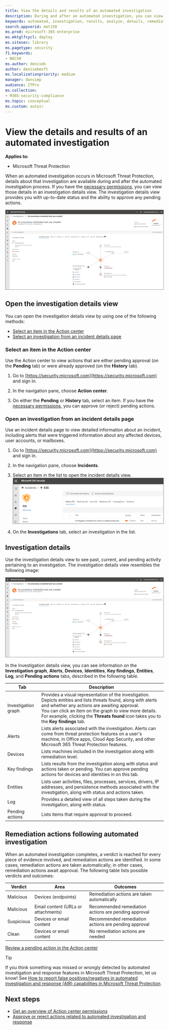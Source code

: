 ```yaml
---
title: View the details and results of an automated investigation
description: During and after an automated investigation, you can view the results and key findings
keywords: automated, investigation, results, analyze, details, remediation, autoair
search.appverid: met150
ms.prod: microsoft-365-enterprise
ms.mktglfcycl: deploy
ms.sitesec: library
ms.pagetype: security
f1.keywords:
- NOCSH
ms.author: deniseb
author: denisebmsft
ms.localizationpriority: medium
manager: dansimp
audience: ITPro
ms.collection: 
- M365-security-compliance 
ms.topic: conceptual
ms.custom: autoir
---
```


# View the details and results of an automated investigation

**Applies to:**
- Microsoft Threat Protection

When an automated investigation occurs in Microsoft Threat Protection, details about that investigation are available during and after the automated investigation process. If you have the [necessary permissions](mtp-action-center.md#required-permissions-for-action-center-tasks), you can view those details in an investigation details view. The investigation details view provides you with up-to-date status and the ability to approve any pending actions. 

![Investigation details](../../media/mtp-air-investdetails.png)

## Open the investigation details view

You can open the investigation details view by using one of the following methods:
- [Select an item in the Action center](#select-an-item-in-the-action-center)
- [Select an investigation from an incident details page](#open-an-investigation-from-an-incident-details-page)

### Select an item in the Action center

Use the Action center to view actions that are either pending approval (on the **Pending** tab) or were already approved (on the **History** tab). 

1. Go to [https://security.microsoft.com](https://security.microsoft.com) and sign in. 

2. In the navigation pane, choose **Action center**. 

3. On either the **Pending** or **History** tab, select an item. If you have the [necessary permissions](mtp-action-center.md#required-permissions-for-action-center-tasks), you can approve (or reject) pending actions.

### Open an investigation from an incident details page

Use an incident details page to view detailed information about an incident, including alerts that were triggered information about any affected devices, user accounts, or mailboxes.

1. Go to [https://security.microsoft.com](https://security.microsoft.com) and sign in. 

2. In the navigation pane, choose **Incidents**. 

3. Select an item in the list to open the incident details view.<br/>![Incident details](../../media/mtp-incidentdetails-tabs.png)

4. On the **Investigations** tab, select an investigation in the list.

## Investigation details

Use the investigation details view to see past, current, and pending activity pertaining to an investigation. The investigation details view resembles the following image:

![Investigation details](../../media/mtp-air-investdetails.png)

In the Investigation details view, you can see information on the **Investigation graph**, **Alerts**, **Devices**, **Identities**, **Key findings**, **Entities**, **Log**, and **Pending actions** tabs, described in the following table.

|Tab	|Description |
|--------|--------|
|Investigation graph	|Provides a visual representation of the investigation. Depicts entities and lists threats found, along with alerts and whether any actions are awaiting approval.<br/>You can click an item on the graph to view more details. For example, clicking the **Threats found** icon takes you to the **Key findings** tab. |
|Alerts	|Lists alerts associated with the investigation. Alerts can come from threat protection features on a user's machine, in Office apps, Cloud App Security, and other Microsoft 365 Threat Protection features.|
|Devices|Lists machines included in the investigation along with remediation level.|
|Key findings	|Lists results from the investigation along with status and actions taken or pending. You can approve pending actions for devices and identities in on this tab.|
|Entities	|Lists user activities, files, processes, services, drivers, IP addresses, and persistence methods associated with the investigation, along with status and actions taken.|
|Log	|Provides a detailed view of all steps taken during the investigation, along with status.|
|Pending actions	|Lists items that require approval to proceed.|

## Remediation actions following automated investigation

When an automated investigation completes, a verdict is reached for every piece of evidence involved, and remediation actions are identified. In some cases, remediation actions are taken automatically; in other cases, remediation actions await approval. The following table lists possible verdicts and outcomes:

|Verdict	|Area	|Outcomes|
|------|------|------|
|Malicious	|Devices (endpoints)	|Remediation actions are taken automatically|
|Malicious	|Email content (URLs or attachments) | Recommended remediation actions are pending approval|
|Suspicious	|Devices or email content |Recommended remediation actions are pending approval|
|Clean	|Devices or email content	|No remediation actions are needed|

[Review a pending action in the Action center](mtp-autoir-actions.md#review-a-pending-action-in-the-action-center)

> [!TIP]
> If you think something was missed or wrongly detected by automated investigation and response features in Microsoft Threat Protection, let us know! See [How to report false positives/negatives in automated investigation and response (AIR) capabilities in Microsoft Threat Protection](mtp-autoir-report-false-positives-negatives.md).

## Next steps

- [Get an overview of Action center permissions](mtp-action-center.md#required-permissions-for-action-center-tasks)
- [Approve or reject actions related to automated investigation and response](mtp-autoir-actions.md)

